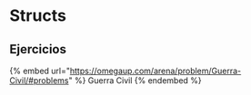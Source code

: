 # Structs

## Ejercicios

{% embed url="https://omegaup.com/arena/problem/Guerra-Civil/#problems" %}
Guerra Civil
{% endembed %}
